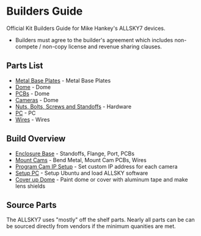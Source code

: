 # Builders Guide 

Official Kit Builders Guide for Mike Hankey's ALLSKY7 devices.

* Builders must agree to the builder's agreement which includes non-compete / non-copy license and revenue sharing clauses.

## Parts List 

* [Metal Base Plates](#) - Metal Base Plates  
* [Dome](#) - Dome 
* [PCBs](#) - Dome 
* [Cameras](#) - Dome 
* [Nuts, Bolts, Screws and Standoffs](#) - Hardware
* [PC](#) - PC 
* [Wires](#) - Wires

## Build Overview 
* [Enclosure Base](#) - Standoffs, Flange, Port, PCBs
* [Mount Cams](#) - Bend Metal, Mount Cam PCBs, Wires
* [Program Cam IP Setup](#) - Set custom IP address for each camera
* [Setup PC](#) - Setup Ubuntu and load ALLSKY software 
* [Cover up Dome](#) - Paint dome or cover with aluminum tape and make lens shields 

## Source Parts 
The ALLSKY7 uses "mostly" off the shelf parts. Nearly all parts can be can be sourced directly from vendors if the minimum quanities are met.  

